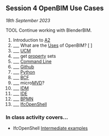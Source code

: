 ## Session 4 OpenBIM Use Cases

*18th September 2023*

TOOL Continue working with BlenderBIM.
1. Introduction to [A2](/41934/Assignments/A2)
2. ___ What are the [Uses](/41934/Uses) of OpenBIM? [ ]
3. ___ [UCM](/41934/Concepts/UCM)
1. ___ get [property](/41934/Concepts/Properties) sets
2. ___ [Command Line](/41934/Concepts/CommandLine)
3. ___ [Github](/41934/Concepts/Github)
4. ___ [Python](/41934/Concepts/Python)
1. ___ [BCF](/41934/Concepts/BCF)
1. ___ micro[MVD](/41934/Concepts/MVD)?
1. ___ [IDM](/41934/Concepts/IDM)
2. ___ [IDE](/41934/Concepts/IDE)
1. ___ [BPMN](/41934/Concepts/BPMN)
2. ___ [IfcOpenShell](/41934/Concepts/IfcOpenShell)

### In class activity covers...

* IfcOpenShell [Intermediate examples](/41934/Examples/IfcOpenShell/Intermediate-Examples)

